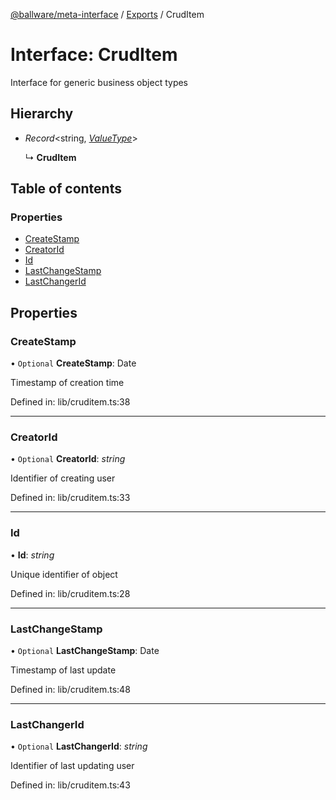 [@ballware/meta-interface](../README.md) / [Exports](../modules.md) / CrudItem

# Interface: CrudItem

Interface for generic business object types

## Hierarchy

* *Record*<string, [*ValueType*](../modules.md#valuetype)\>

  ↳ **CrudItem**

## Table of contents

### Properties

- [CreateStamp](cruditem.md#createstamp)
- [CreatorId](cruditem.md#creatorid)
- [Id](cruditem.md#id)
- [LastChangeStamp](cruditem.md#lastchangestamp)
- [LastChangerId](cruditem.md#lastchangerid)

## Properties

### CreateStamp

• `Optional` **CreateStamp**: Date

Timestamp of creation time

Defined in: lib/cruditem.ts:38

___

### CreatorId

• `Optional` **CreatorId**: *string*

Identifier of creating user

Defined in: lib/cruditem.ts:33

___

### Id

• **Id**: *string*

Unique identifier of object

Defined in: lib/cruditem.ts:28

___

### LastChangeStamp

• `Optional` **LastChangeStamp**: Date

Timestamp of last update

Defined in: lib/cruditem.ts:48

___

### LastChangerId

• `Optional` **LastChangerId**: *string*

Identifier of last updating user

Defined in: lib/cruditem.ts:43
